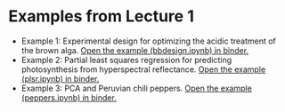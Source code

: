 # Examples from Lecture 1

* Example 1: Experimental design for optimizing the acidic treatment of the brown alga.
  [Open the example (bbdesign.ipynb) in binder.](https://mybinder.org/v2/gh/andersle/chemometrics/main?urlpath=/tree/lectures%2Flecture001%2Fbbdesign.ipynb)
* Example 2: Partial least squares regression for predicting photosynthesis
  from hyperspectral reflectance. [Open the example (plsr.ipynb) in binder.](https://mybinder.org/v2/gh/andersle/chemometrics/main?urlpath=/tree/lectures%2Flecture001%2Fplsr.ipynb)
* Example 3: PCA and Peruvian chili peppers. [Open the example (peppers.ipynb) in binder.](https://mybinder.org/v2/gh/andersle/chemometrics/main?urlpath=/tree/lectures%2Flecture001%2Fpeppers.ipynb) 

